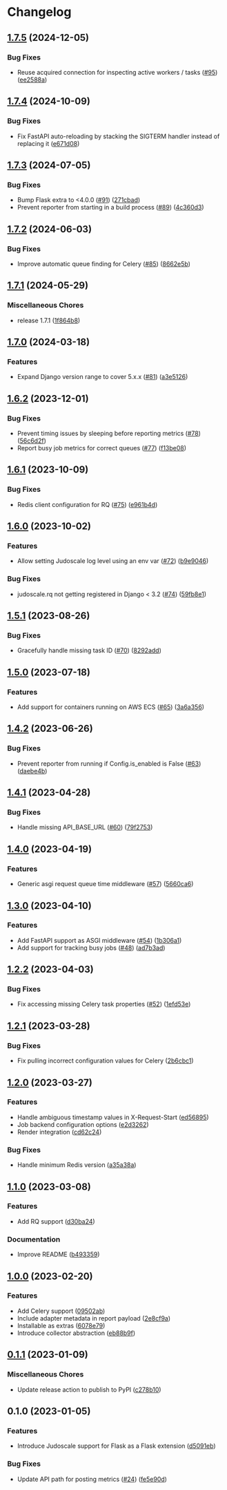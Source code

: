 # Changelog

## [1.7.5](https://github.com/judoscale/judoscale-python/compare/v1.7.4...v1.7.5) (2024-12-05)


### Bug Fixes

* Reuse acquired connection for inspecting active workers / tasks ([#95](https://github.com/judoscale/judoscale-python/issues/95)) ([ee2588a](https://github.com/judoscale/judoscale-python/commit/ee2588a11f5470c22cb724eaf6dd80abecfa35f8))

## [1.7.4](https://github.com/judoscale/judoscale-python/compare/v1.7.3...v1.7.4) (2024-10-09)


### Bug Fixes

* Fix FastAPI auto-reloading by stacking the SIGTERM handler instead of replacing it ([e671d08](https://github.com/judoscale/judoscale-python/commit/e671d08f88890e77cbca5fb888c74e7573a77c95))

## [1.7.3](https://github.com/judoscale/judoscale-python/compare/v1.7.2...v1.7.3) (2024-07-05)


### Bug Fixes

* Bump Flask extra to &lt;4.0.0 ([#91](https://github.com/judoscale/judoscale-python/issues/91)) ([271cbad](https://github.com/judoscale/judoscale-python/commit/271cbad8ae075d13269dca6954dd7cc27868f028))
* Prevent reporter from starting in a build process ([#89](https://github.com/judoscale/judoscale-python/issues/89)) ([4c360d3](https://github.com/judoscale/judoscale-python/commit/4c360d3dfcf7714fc777cc753ab4d55b3a5de377))

## [1.7.2](https://github.com/judoscale/judoscale-python/compare/v1.7.1...v1.7.2) (2024-06-03)


### Bug Fixes

* Improve automatic queue finding for Celery ([#85](https://github.com/judoscale/judoscale-python/issues/85)) ([8662e5b](https://github.com/judoscale/judoscale-python/commit/8662e5b3e869f2568167ffebee25e030b394f9a0))

## [1.7.1](https://github.com/judoscale/judoscale-python/compare/v1.7.0...v1.7.1) (2024-05-29)


### Miscellaneous Chores

* release 1.7.1 ([1f864b8](https://github.com/judoscale/judoscale-python/commit/1f864b815ce1de9ea8fde155b1981abcb0280361))

## [1.7.0](https://github.com/judoscale/judoscale-python/compare/v1.6.2...v1.7.0) (2024-03-18)


### Features

* Expand Django version range to cover 5.x.x ([#81](https://github.com/judoscale/judoscale-python/issues/81)) ([a3e5126](https://github.com/judoscale/judoscale-python/commit/a3e5126d95b197ecd38f8ea20c4948691e0cd17e))

## [1.6.2](https://github.com/judoscale/judoscale-python/compare/v1.6.1...v1.6.2) (2023-12-01)


### Bug Fixes

* Prevent timing issues by sleeping before reporting metrics ([#78](https://github.com/judoscale/judoscale-python/issues/78)) ([56c6d2f](https://github.com/judoscale/judoscale-python/commit/56c6d2f842a6004122c950472be211564ad9e8c7))
* Report busy job metrics for correct queues ([#77](https://github.com/judoscale/judoscale-python/issues/77)) ([f13be08](https://github.com/judoscale/judoscale-python/commit/f13be080c717fe0ee9520a4303d29a3311002474))

## [1.6.1](https://github.com/judoscale/judoscale-python/compare/v1.6.0...v1.6.1) (2023-10-09)


### Bug Fixes

* Redis client configuration for RQ ([#75](https://github.com/judoscale/judoscale-python/issues/75)) ([e961b4d](https://github.com/judoscale/judoscale-python/commit/e961b4daf1eaf0a924ea52e06ec6c4ee07f0aa59))

## [1.6.0](https://github.com/judoscale/judoscale-python/compare/v1.5.1...v1.6.0) (2023-10-02)


### Features

* Allow setting Judoscale log level using an env var ([#72](https://github.com/judoscale/judoscale-python/issues/72)) ([b9e9046](https://github.com/judoscale/judoscale-python/commit/b9e9046f0c64ec7cf6d0e0d7367ab2d263f118d6))


### Bug Fixes

* judoscale.rq not getting registered in Django &lt; 3.2 ([#74](https://github.com/judoscale/judoscale-python/issues/74)) ([59fb8e1](https://github.com/judoscale/judoscale-python/commit/59fb8e1aa5906e09da5710a5e81dca58a38971b5))

## [1.5.1](https://github.com/judoscale/judoscale-python/compare/v1.5.0...v1.5.1) (2023-08-26)


### Bug Fixes

* Gracefully handle missing task ID ([#70](https://github.com/judoscale/judoscale-python/issues/70)) ([8292add](https://github.com/judoscale/judoscale-python/commit/8292add5c7a91b766ed107c38bbffd291425ea5f))

## [1.5.0](https://github.com/judoscale/judoscale-python/compare/v1.4.2...v1.5.0) (2023-07-18)


### Features

* Add support for containers running on AWS ECS ([#65](https://github.com/judoscale/judoscale-python/issues/65)) ([3a6a356](https://github.com/judoscale/judoscale-python/commit/3a6a356597da6bcb25cbb5adf0116ea38f726a0f))

## [1.4.2](https://github.com/judoscale/judoscale-python/compare/v1.4.1...v1.4.2) (2023-06-26)


### Bug Fixes

* Prevent reporter from running if Config.is_enabled is False ([#63](https://github.com/judoscale/judoscale-python/issues/63)) ([daebe4b](https://github.com/judoscale/judoscale-python/commit/daebe4bbbbe0282d8d8bc5b4aef49a3744a81b71))

## [1.4.1](https://github.com/judoscale/judoscale-python/compare/v1.4.0...v1.4.1) (2023-04-28)


### Bug Fixes

* Handle missing API_BASE_URL ([#60](https://github.com/judoscale/judoscale-python/issues/60)) ([79f2753](https://github.com/judoscale/judoscale-python/commit/79f2753f6d25ffbc73da158c5ebddf8c8d561d60))

## [1.4.0](https://github.com/judoscale/judoscale-python/compare/v1.3.0...v1.4.0) (2023-04-19)


### Features

* Generic asgi request queue time middleware ([#57](https://github.com/judoscale/judoscale-python/issues/57)) ([5660ca6](https://github.com/judoscale/judoscale-python/commit/5660ca6a1fd7f65b317a48195380220a07cd4686))

## [1.3.0](https://github.com/judoscale/judoscale-python/compare/v1.2.2...v1.3.0) (2023-04-10)


### Features

* Add FastAPI support as ASGI middleware ([#54](https://github.com/judoscale/judoscale-python/issues/54)) ([1b306a1](https://github.com/judoscale/judoscale-python/commit/1b306a1c357eea876bff30cd02b9bdd5a97b453f))
* Add support for tracking busy jobs ([#48](https://github.com/judoscale/judoscale-python/issues/48)) ([ad7b3ad](https://github.com/judoscale/judoscale-python/commit/ad7b3adf4c9c3e8b90735fa3498e25c3f6c6b0b6))

## [1.2.2](https://github.com/judoscale/judoscale-python/compare/v1.2.1...v1.2.2) (2023-04-03)


### Bug Fixes

* Fix accessing missing Celery task properties ([#52](https://github.com/judoscale/judoscale-python/issues/52)) ([1efd53e](https://github.com/judoscale/judoscale-python/commit/1efd53e0c345dd2e79760f6ac2ff22973a99b614))

## [1.2.1](https://github.com/judoscale/judoscale-python/compare/v1.2.0...v1.2.1) (2023-03-28)


### Bug Fixes

* Fix pulling incorrect configuration values for Celery ([2b6cbc1](https://github.com/judoscale/judoscale-python/commit/2b6cbc199e7744f801033b6536cc4375d58c8562))

## [1.2.0](https://github.com/judoscale/judoscale-python/compare/v1.1.0...v1.2.0) (2023-03-27)


### Features

* Handle ambiguous timestamp values in X-Request-Start ([ed56895](https://github.com/judoscale/judoscale-python/commit/ed56895c95269fafbb54c914d588787081458937))
* Job backend configuration options ([e2d3262](https://github.com/judoscale/judoscale-python/commit/e2d3262fa0b61acc69235a31cff42ec630514509))
* Render integration ([cd62c24](https://github.com/judoscale/judoscale-python/commit/cd62c24c06a0edce942162a1edd8e6229a5c2216))


### Bug Fixes

* Handle minimum Redis version ([a35a38a](https://github.com/judoscale/judoscale-python/commit/a35a38ac4a95615beaf6ac88a0a429b644b86051))

## [1.1.0](https://github.com/judoscale/judoscale-python/compare/v1.0.0...v1.1.0) (2023-03-08)


### Features

* Add RQ support ([d30ba24](https://github.com/judoscale/judoscale-python/commit/d30ba247de26c6f60a2755087513a1890c2cd1a5))


### Documentation

* Improve README ([b493359](https://github.com/judoscale/judoscale-python/commit/b4933597e8cc45ede5d1664a323a477229af9922))

## [1.0.0](https://github.com/judoscale/judoscale-python/compare/v0.1.1...v1.0.0) (2023-02-20)


### Features

* Add Celery support ([09502ab](https://github.com/judoscale/judoscale-python/commit/09502abdfd27b20ee289e52947a2478e10d2fd8d))
* Include adapter metadata in report payload ([2e8cf9a](https://github.com/judoscale/judoscale-python/commit/2e8cf9a50638d4115c1038e9db0688b3a8332034))
* Installable as extras ([6078e79](https://github.com/judoscale/judoscale-python/commit/6078e799a4e4dccfea487ba4055fecef2cebadef))
* Introduce collector abstraction ([eb88b9f](https://github.com/judoscale/judoscale-python/commit/eb88b9f95a25993a44c784f93da2200c30f4d5c1))

## [0.1.1](https://github.com/judoscale/judoscale-python/compare/v0.1.0...v0.1.1) (2023-01-09)


### Miscellaneous Chores

* Update release action to publish to PyPI ([c278b10](https://github.com/judoscale/judoscale-python/commit/c278b10defe661d09bd67adf0fd0359afd602ba9))

## 0.1.0 (2023-01-05)


### Features

* Introduce Judoscale support for Flask as a Flask extension ([d5091eb](https://github.com/judoscale/judoscale-python/commit/d5091eb4865c024110af7584d233c32c511f7349))


### Bug Fixes

* Update API path for posting metrics ([#24](https://github.com/judoscale/judoscale-python/issues/24)) ([fe5e90d](https://github.com/judoscale/judoscale-python/commit/fe5e90d679b9658652863e1e852a264b3d467741))
